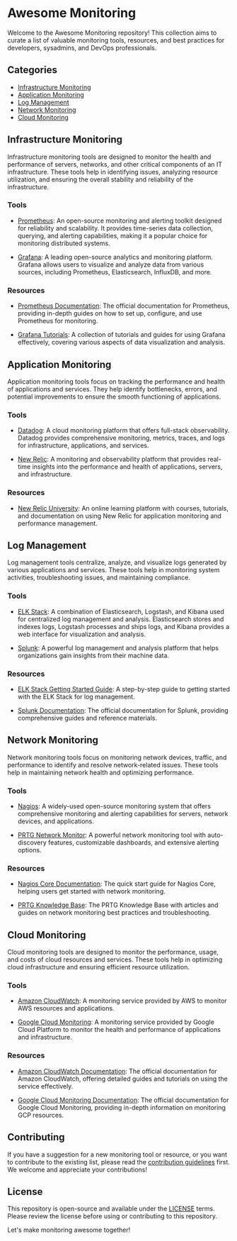 
# Awesome Monitoring

Welcome to the Awesome Monitoring repository! This collection aims to curate a list of valuable monitoring tools, resources, and best practices for developers, sysadmins, and DevOps professionals.

## Categories

- [Infrastructure Monitoring](#infrastructure-monitoring)
- [Application Monitoring](#application-monitoring)
- [Log Management](#log-management)
- [Network Monitoring](#network-monitoring)
- [Cloud Monitoring](#cloud-monitoring)

## Infrastructure Monitoring

Infrastructure monitoring tools are designed to monitor the health and performance of servers, networks, and other critical components of an IT infrastructure. These tools help in identifying issues, analyzing resource utilization, and ensuring the overall stability and reliability of the infrastructure.

### Tools

- [Prometheus](https://prometheus.io/): An open-source monitoring and alerting toolkit designed for reliability and scalability. It provides time-series data collection, querying, and alerting capabilities, making it a popular choice for monitoring distributed systems.

- [Grafana](https://grafana.com/): A leading open-source analytics and monitoring platform. Grafana allows users to visualize and analyze data from various sources, including Prometheus, Elasticsearch, InfluxDB, and more.

### Resources

- [Prometheus Documentation](https://prometheus.io/docs/): The official documentation for Prometheus, providing in-depth guides on how to set up, configure, and use Prometheus for monitoring.

- [Grafana Tutorials](https://grafana.com/tutorials/): A collection of tutorials and guides for using Grafana effectively, covering various aspects of data visualization and analysis.

## Application Monitoring

Application monitoring tools focus on tracking the performance and health of applications and services. They help identify bottlenecks, errors, and potential improvements to ensure the smooth functioning of applications.

### Tools

- [Datadog](https://www.datadog.com/): A cloud monitoring platform that offers full-stack observability. Datadog provides comprehensive monitoring, metrics, traces, and logs for infrastructure, applications, and services.

- [New Relic](https://newrelic.com/): A monitoring and observability platform that provides real-time insights into the performance and health of applications, servers, and infrastructure.

### Resources

- [New Relic University](https://learn.newrelic.com/): An online learning platform with courses, tutorials, and documentation on using New Relic for application monitoring and performance management.

## Log Management

Log management tools centralize, analyze, and visualize logs generated by various applications and services. These tools help in monitoring system activities, troubleshooting issues, and maintaining compliance.

### Tools

- [ELK Stack](https://www.elastic.co/what-is/elk-stack): A combination of Elasticsearch, Logstash, and Kibana used for centralized log management and analysis. Elasticsearch stores and indexes logs, Logstash processes and ships logs, and Kibana provides a web interface for visualization and analysis.

- [Splunk](https://www.splunk.com/): A powerful log management and analysis platform that helps organizations gain insights from their machine data.

### Resources

- [ELK Stack Getting Started Guide](https://www.elastic.co/guide/en/elastic-stack-get-started/current/get-started-elastic-stack.html): A step-by-step guide to getting started with the ELK Stack for log management.

- [Splunk Documentation](https://docs.splunk.com/Documentation/Splunk/latest/): The official documentation for Splunk, providing comprehensive guides and reference materials.

## Network Monitoring

Network monitoring tools focus on monitoring network devices, traffic, and performance to identify and resolve network-related issues. These tools help in maintaining network health and optimizing performance.

### Tools

- [Nagios](https://www.nagios.org/): A widely-used open-source monitoring system that offers comprehensive monitoring and alerting capabilities for servers, network devices, and applications.

- [PRTG Network Monitor](https://www.paessler.com/prtg): A powerful network monitoring tool with auto-discovery features, customizable dashboards, and extensive alerting options.

### Resources

- [Nagios Core Documentation](https://assets.nagios.com/downloads/nagioscore/docs/nagioscore/4/en/quickstart.html): The quick start guide for Nagios Core, helping users get started with network monitoring.

- [PRTG Knowledge Base](https://kb.paessler.com/): The PRTG Knowledge Base with articles and guides on network monitoring best practices and troubleshooting.

## Cloud Monitoring

Cloud monitoring tools are designed to monitor the performance, usage, and costs of cloud resources and services. These tools help in optimizing cloud infrastructure and ensuring efficient resource utilization.

### Tools

- [Amazon CloudWatch](https://aws.amazon.com/cloudwatch/): A monitoring service provided by AWS to monitor AWS resources and applications.

- [Google Cloud Monitoring](https://cloud.google.com/monitoring): A monitoring service provided by Google Cloud Platform to monitor the health and performance of applications and infrastructure.

### Resources

- [Amazon CloudWatch Documentation](https://docs.aws.amazon.com/cloudwatch/): The official documentation for Amazon CloudWatch, offering detailed guides and tutorials on using the service effectively.

- [Google Cloud Monitoring Documentation](https://cloud.google.com/monitoring/docs): The official documentation for Google Cloud Monitoring, providing in-depth information on monitoring GCP resources.

## Contributing

If you have a suggestion for a new monitoring tool or resource, or you want to contribute to the existing list, please read the [contribution guidelines](CONTRIBUTING.md) first. We welcome and appreciate your contributions!

## License

This repository is open-source and available under the [LICENSE](LICENSE) terms. Please review the license before using or contributing to this repository.

Let's make monitoring awesome together!
